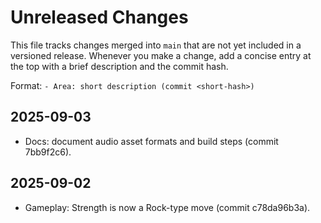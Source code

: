 # Unreleased Changes

This file tracks changes merged into `main` that are not yet included in a versioned release. Whenever you make a change, add a concise entry at the top with a brief description and the commit hash.

Format: `- Area: short description (commit <short-hash>)`

## 2025-09-03

- Docs: document audio asset formats and build steps (commit 7bb9f2c6).

## 2025-09-02

- Gameplay: Strength is now a Rock-type move (commit c78da96b3a).

